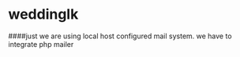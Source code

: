 # weddinglk
####just we are using local host configured mail system. we have to integrate php mailer
